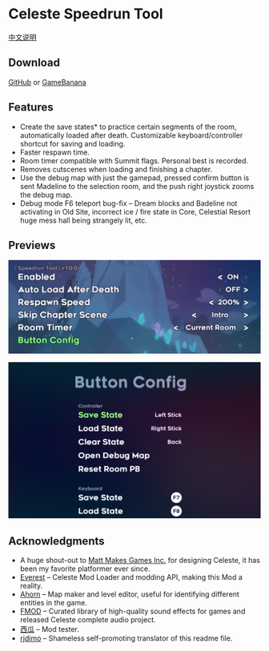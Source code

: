 # Celeste Speedrun Tool

[中文说明](./README_CN.md)

## Download
[GitHub](https://github.com/DemoJameson/CelesteSpeedrunTool/releases) or [GameBanana](https://gamebanana.com/tools/6597)

## Features

- Create the save states* to practice certain segments of the room, automatically loaded after death. Customizable keyboard/controller shortcut for saving and loading. 
- Faster respawn time.
- Room timer compatible with Summit flags. Personal best is recorded.
- Removes cutscenes when loading and finishing a chapter.
- Use the debug map with just the gamepad,  pressed confirm button is sent Madeline to the selection room, and the push right joystick zooms the debug map.
- Debug mode F6 teleport bug-fix – Dream blocks and Badeline not activating in Old Site, incorrect ice / fire state in Core, Celestial Resort huge mess hall being strangely lit, etc.

## Previews

![preview1](./Preview/preview1.jpg)

![preview2](./Preview/preview2.jpg)

## Acknowledgments

- A huge shout-out to [Matt Makes Games Inc.](http://www.mattmakesgames.com/) for designing Celeste, it has been my favorite platformer ever since.
- [Everest](https://everestapi.github.io/) – Celeste Mod Loader and modding API, making this Mod a reality.
- [Ahorn](https://github.com/CelestialCartographers/Ahorn) – Map maker and level editor, useful for identifying different entities in the game.
- [FMOD](https://www.fmod.com/) – Curated library of high-quality sound effects for games and released Celeste complete audio project.
- [西瓜](https://space.bilibili.com/18705633) – Mod tester.
- [rjdimo](https://steamcommunity.com/id/rjdimo/) – Shameless self-promoting translator of this readme file.